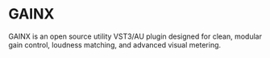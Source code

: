 # GAINX
GAINX is an open source utility VST3/AU plugin designed for clean, modular gain control, loudness matching, and advanced visual metering.
